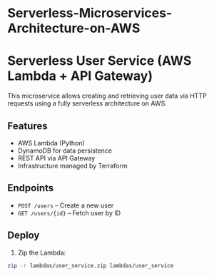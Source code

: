 # Serverless-Microservices-Architecture-on-AWS
# Serverless User Service (AWS Lambda + API Gateway)

This microservice allows creating and retrieving user data via HTTP requests using a fully serverless architecture on AWS.

## Features
- AWS Lambda (Python)
- DynamoDB for data persistence
- REST API via API Gateway
- Infrastructure managed by Terraform

## Endpoints
- `POST /users` – Create a new user
- `GET /users/{id}` – Fetch user by ID

## Deploy
1. Zip the Lambda:
```bash
zip -r lambdas/user_service.zip lambdas/user_service

